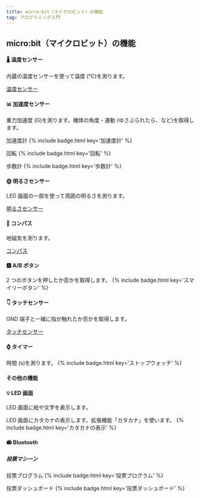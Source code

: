 ```yaml
---
title: micro:bit（マイクロビット）の機能
tag: プログラミング入門
---
```


## micro:bit（マイクロビット）の機能

#### 🌡️ 温度センサー

内蔵の温度センサーを使って温度 (℃)を測ります。

[温度センサー](devices/thermometer.html)

#### 📊 加速度センサー

重力加速度 (G)を測ります。機体の角度・運動 (ゆさぶられたら、など)を取得します。

加速度計
{% include badge.html key='加速度計' %}

回転
{% include badge.html key='回転' %}

歩数計
{% include badge.html key='歩数計' %}

#### 🌞 明るさセンサー

LED 画面の一部を使って周囲の明るさを測ります。

[明るさセンサー](devices/light-level.html)

#### 🧭 コンパス

地磁気を測ります。

[コンパス](devices/compass.html)

#### 🅰 A/B ボタン

2 つのボタンを押したか否かを取得します。
{% include badge.html key='スマイリーボタン' %}

#### 👇 タッチセンサー

GND 端子と一緒に指が触れたか否かを取得します。

[タッチセンサー](devices/on-pin-pressed.html)

#### ⌚ タイマー

時間 (s)を測ります。
{% include badge.html key='ストップウォッチ' %}

#### その他の機能

#### 💡 LED 画面

LED 画面に絵や文字を表示します。

LED 画面にカタカナの表示します。拡張機能「カタカナ」を使います。
{% include badge.html key='カタカナの表示' %}

#### 📻 Bluetooth

##### 投票マシーン

投票プログラム
{% include badge.html key='投票プログラム' %}

投票ダッシュボード
{% include badge.html key='投票ダッシュボード' %}
